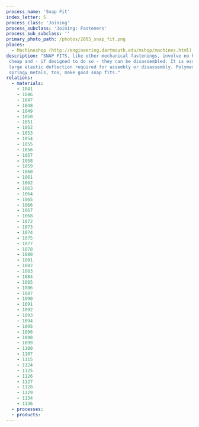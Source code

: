 ```yaml
---
process_name: 'Snap Fit'
index_letter: S
process_class: 'Joining'
process_subclass: 'Joining: Fasteners'
process_sub_subclass: ''
primary_photo_path: /photos/2005_snap_fit.png
places: 
  - Machineshop (http://engineering.dartmouth.edu/mshop/machines.html)
description: "SNAP FITS, like other mechanical fastenings, involve no heat, they join dissimilar materials, they are fast and
 cheap and - if designed to do so - they can be disassembled. It is essential that the snap can tolerate the relatively
 large elastic deflection required for assembly or disassembly. Polymers, particularly, meet this requirement, though
 springy metals, too, make good snap fits."
relations: 
  - materials: 
    - 1041
    - 1046
    - 1047
    - 1048
    - 1049
    - 1050
    - 1051
    - 1052
    - 1053
    - 1054
    - 1055
    - 1056
    - 1057
    - 1058
    - 1059
    - 1060
    - 1061
    - 1062
    - 1063
    - 1064
    - 1065
    - 1066
    - 1067
    - 1068
    - 1072
    - 1073
    - 1074
    - 1075
    - 1077
    - 1078
    - 1080
    - 1081
    - 1082
    - 1083
    - 1084
    - 1085
    - 1086
    - 1087
    - 1090
    - 1091
    - 1092
    - 1093
    - 1094
    - 1095
    - 1096
    - 1098
    - 1099
    - 1100
    - 1107
    - 1115
    - 1124
    - 1125
    - 1126
    - 1127
    - 1128
    - 1129
    - 1134
    - 1136
  - processes: 
  - products: 
---
```

